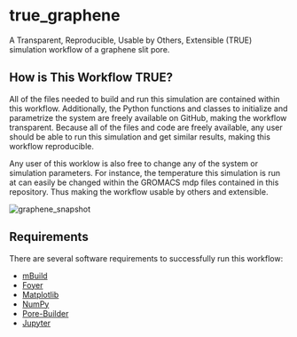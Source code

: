 # true_graphene

A Transparent, Reproducible, Usable by Others, Extensible (TRUE) simulation workflow of a graphene
slit pore.

## How is This Workflow TRUE?
All of the files needed to build and run this simulation are contained within this workflow.
Additionally, the Python functions and classes to initialize and parametrize the system are freely
available on GitHub, making the workflow transparent.  Because all of the files and code are freely
available, any user should be able to run this simulation and get similar results, making this
workflow reproducible.

Any user of this worklow is
also free to change any of the system or simulation parameters.  For instance, the temperature this
simulation is run at can easily be changed within the GROMACS mdp files contained in this repository.
Thus making the workflow usable by others and extensible.

![graphene_snapshot](https://user-images.githubusercontent.com/25011342/70189374-c994ff00-16b8-11ea-827e-3e6b7576359e.png)

## Requirements
There are several software requirements to successfully run this workflow:
- [mBuild](https://github.com/mosdef-hub/mbuild)
- [Foyer](https://github.com/mosdef-hub/foyer)
- [Matplotlib](https://matplotlib.org)
- [NumPy](https://numpy.org)
- [Pore-Builder](https://github.com/rmatsum836/Pore-Builder)
- [Jupyter](https://jupyter.org)
